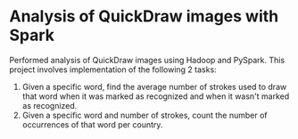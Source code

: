 # Analysis of QuickDraw images with Spark
Performed analysis of QuickDraw images using Hadoop and PySpark.
This project involves implementation of the following 2 tasks:
1) Given a specific word, find the average number of strokes used to draw that word when it was marked as recognized and when it wasn't marked as recognized.
2) Given a specific word and number of strokes, count the number of occurrences of that word per country.
